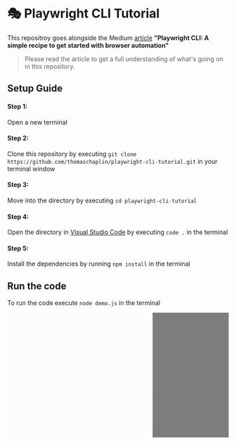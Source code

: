 # 🎭 Playwright CLI Tutorial

This repositroy goes alongside the Medium [article](https://thomaschaplin.medium.com/playwright-cli-a-simple-recipe-to-get-started-with-browser-automation-def5d1ef45ee) **"Playwright CLI: A simple recipe to get started with browser automation"**

> Please read the article to get a full understanding of what's going on in this repository.

## Setup Guide

#### Step 1:

Open a new terminal

#### Step 2:

Clone this repository by executing `git clone https://github.com/thomaschaplin/playwright-cli-tutorial.git` in your terminal window

#### Step 3:

Move into the directory by executing `cd playwright-cli-tutorial`

#### Step 4:

Open the directory in [Visual Studio Code](https://code.visualstudio.com/) by executing `code .` in the terminal


#### Step 5:

Install the dependencies by running `npm install` in the terminal

## Run the code

To run the code execute `node demo.js` in the terminal

![](assets/demo.gif)
